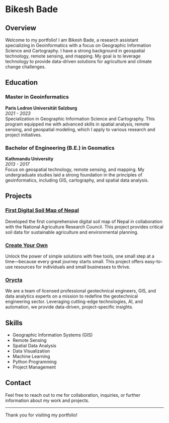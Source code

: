 # Bikesh Bade

## Overview
Welcome to my portfolio! I am Bikesh Bade, a research assistant specializing in Geoinformatics with a focus on Geographic Information Science and Cartography. I have a strong background in geospatial technology, remote sensing, and mapping. My goal is to leverage technology to provide data-driven solutions for agriculture and climate change challenges.

## Education

### Master in Geoinformatics
**Paris Lodron Universität Salzburg**  
*2021 - 2023*  
Specialization in Geographic Information Science and Cartography. This program equipped me with advanced skills in spatial analysis, remote sensing, and geospatial modeling, which I apply to various research and project initiatives.

### Bachelor of Engineering (B.E.) in Geomatics
**Kathmandu University**  
*2013 - 2017*  
Focus on geospatial technology, remote sensing, and mapping. My undergraduate studies laid a strong foundation in the principles of geoinformatics, including GIS, cartography, and spatial data analysis.

## Projects

### [First Digital Soil Map of Nepal](https://soil.narc.gov.np/)
Developed the first comprehensive digital soil map of Nepal in collaboration with the National Agriculture Research Council. This project provides critical soil data for sustainable agriculture and environmental planning.

### [Create Your Own](https://create-your-own.github.io/)
Unlock the power of simple solutions with free tools, one small step at a time—because every great journey starts small. This project offers easy-to-use resources for individuals and small businesses to thrive.

### [Orycta](https://orycta.com/)
We are a team of licensed professional geotechnical engineers, GIS, and data analytics experts on a mission to redefine the geotechnical engineering sector. Leveraging cutting-edge technologies, AI, and automation, we provide data-driven, project-specific insights.

## Skills
- Geographic Information Systems (GIS)
- Remote Sensing
- Spatial Data Analysis
- Data Visualization
- Machine Learning
- Python Programming
- Project Management

## Contact
Feel free to reach out to me for collaboration, inquiries, or further information about my work and projects. 

---

Thank you for visiting my portfolio!
